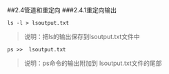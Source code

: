 ##2.4管道和重定向
###2.4.1重定向输出
```
ls -l > lsoutput.txt
```
> 说明：把ls的输出保存到lsoutput.txt文件中

```
ps >>  lsoutput.txt
```
> 说明：ps命令的输出附加到 lsoutput.txt文件的尾部



